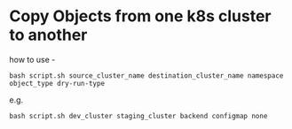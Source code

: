 # Copy Objects from one k8s cluster to another

how to use - 

`bash script.sh source_cluster_name destination_cluster_name namespace object_type dry-run-type`

e.g.

`bash script.sh dev_cluster staging_cluster backend configmap none`

